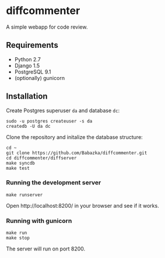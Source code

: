 diffcommenter
=============

A simple webapp for code review.


Requirements
------------

* Python 2.7
* Django 1.5
* PostgreSQL 9.1
* (optionally) gunicorn

Installation
------------

Create Postgres superuser `da` and database `dc`:

```
sudo -u postgres createuser -s da
createdb -U da dc
```

Clone the repository and initalize the database structure:

```
cd ~
git clone https://github.com/Babazka/diffcommenter.git
cd diffcommenter/diffserver
make syncdb
make test
```

### Running the development server

```
make runserver
```

Open http://localhost:8200/ in your browser and see if it works.

### Running with gunicorn

```
make run
make stop
```

The server will run on port 8200.




